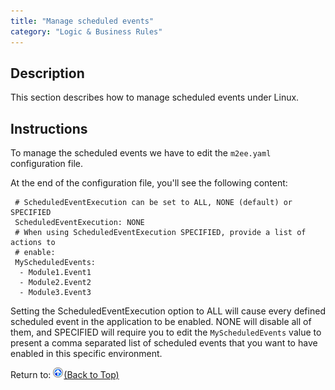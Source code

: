 ```yaml
---
title: "Manage scheduled events"
category: "Logic & Business Rules"
---
```

## Description

This section describes how to manage scheduled events under Linux.

## Instructions

To manage the scheduled events we have to edit the `m2ee.yaml` configuration file. 

At the end of the configuration file, you'll see the following content:

```
 # ScheduledEventExecution can be set to ALL, NONE (default) or SPECIFIED
 ScheduledEventExecution: NONE
 # When using ScheduledEventExecution SPECIFIED, provide a list of actions to
 # enable:
 MyScheduledEvents:
  - Module1.Event1
  - Module2.Event2
  - Module3.Event3

```

Setting the ScheduledEventExecution option to ALL will cause every defined scheduled event in the application to be enabled. NONE will disable all of them, and SPECIFIED will require you to edit the `MyScheduledEvents` value to present a comma separated list of scheduled events that you want to have enabled in this specific environment.

Return to:
[![](attachments/819203/917564.png)](manage-scheduled-events)[(Back to Top)](manage-scheduled-events)
